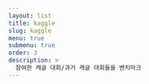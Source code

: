 ```yaml
---
layout: list
title: kaggle
slug: kaggle
menu: true
submenu: true
order: 3
description: >
  참여한 캐글 대회/과거 캐글 대회들을 벤치마크
---
```

